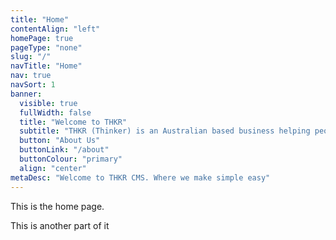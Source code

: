 ```yaml
---
title: "Home"
contentAlign: "left"
homePage: true
pageType: "none"
slug: "/"
navTitle: "Home"
nav: true
navSort: 1
banner:
  visible: true
  fullWidth: false
  title: "Welcome to THKR"
  subtitle: "THKR (Thinker) is an Australian based business helping people create fast, simple sites with custom assistance."
  button: "About Us"
  buttonLink: "/about"
  buttonColour: "primary"
  align: "center"
metaDesc: "Welcome to THKR CMS. Where we make simple easy"
---
```

<p>This is the home page. </p>
<p>This is another part of it</p>